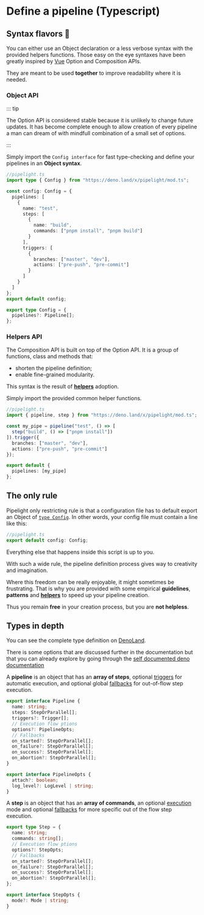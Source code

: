 <script lang="ts" setup>
import { inject } from "vue";
const Badge = inject("Badge");
</script>

# Define a pipeline (Typescript)

## Syntax flavors 🍦

You can either use an Object declaration or a less verbose syntax with the
provided helpers functions. Those easy on the eye syntaxes have been greatly
inspired by [Vue](https://vuejs.org/) Option and Composition APIs.

They are meant to be used **together** to improve readability where it is
needed.

### Object API <Badge type="tip" text="stable" />

::: tip

The Option API is considered stable because it is unlikely to change future updates.
It has become complete enough to allow creation of every
pipeline a man can dream of with mindfull combination of a small set of options.

:::

Simply import the `Config interface` for fast type-checking and define your
pipelines in an **Object syntax**.

```ts
//pipelight.ts
import type { Config } from "https://deno.land/x/pipelight/mod.ts";

const config: Config = {
  pipelines: [
    {
      name: "test",
      steps: [
        {
          name: "build",
          commands: ["pnpm install", "pnpm build"]
        }
      ],
      triggers: [
        {
          branches: ["master", "dev"],
          actions: ["pre-push", "pre-commit"]
        }
      ]
    }
  ]
};
export default config;
```

```ts
export type Config = {
  pipelines?: Pipeline[];
};
```

### Helpers API <Badge type="tip" text="stable" />

The Composition API is built on top of the Option API. It is a group of
functions, class and methods that:

- shorten the pipeline definition;
- enable fine-grained modularity.

This syntax is the result of [**helpers**](/helpers/overview) adoption.

Simply import the provided common helper functions.

```ts
//pipelight.ts
import { pipeline, step } from "https://deno.land/x/pipelight/mod.ts";

const my_pipe = pipeline("test", () => [
  step("build", () => ["pnpm install"])
]).trigger({
  branches: ["master", "dev"],
  actions: ["pre-push", "pre-commit"]
});

export default {
  pipelines: [my_pipe]
};
```

## The only rule

Pipelight only restricting rule is that a configuration file has to default
export an Object of
[`type Config`](https://deno.land/x/pipelight/mod.ts?s=Config). In other words,
your config file must contain a line like this:

```ts
//pipelight.ts
export default config: Config;
```

Everything else that happens inside this script is up to you.

With such a wide rule, the pipeline definition process gives way to creativity
and imagination.

Where this freedom can be really enjoyable, it might sometimes be frustrating.
That is why you are provided with some empirical **guidelines**, **patterns**
and [**helpers**](/helpers/overview) to speed up your pipeline creation.

Thus you remain **free** in your creation process, but you are **not helpless**.

## Types in depth

You can see the complete type definition on
[DenoLand](https://deno.land/x/pipelight/mod.ts).

There is some options that are discussed further in the documentation but that
you can already explore by going through the
[self documented deno documentation](https://deno.land/x/pipelight/mod.ts)

A **pipeline** is an object that has an **array of steps**, optional
[triggers](/guide/triggers/definition) for automatic execution, and optional
global [fallbacks](/guide/fallbacks) for out-of-flow step execution.

```ts
export interface Pipeline {
  name: string;
  steps: StepOrParallel[];
  triggers?: Trigger[];
  // Execution flow ptions
  options?: PipelineOpts;
  // Fallbacks
  on_started?: StepOrParallel[];
  on_failure?: StepOrParallel[];
  on_success?: StepOrParallel[];
  on_abortion?: StepOrParallel[];
}

export interface PipelineOpts {
  attach?: boolean;
  log_level?: LogLevel | string;
}
```

A **step** is an object that has an **array of commands**, an optional
[execution](/guide/modes) mode and optional [fallbacks](/guide/fallbacks) for
more specific out of the flow step execution.

```ts
export type Step = {
  name: string;
  commands: string[];
  // Execution flow ptions
  options?: StepOpts;
  // Fallbacks
  on_started?: StepOrParallel[];
  on_failure?: StepOrParallel[];
  on_success?: StepOrParallel[];
  on_abortion?: StepOrParallel[];
};

export interface StepOpts {
  mode?: Mode | string;
}
```
